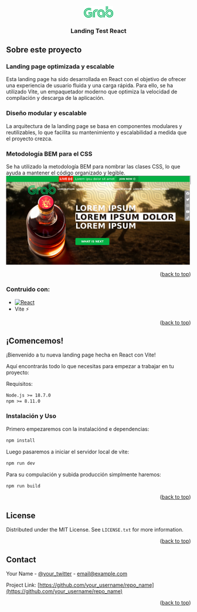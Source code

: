 <!-- Improved compatibility of back to top link: See: https://github.com/othneildrew/Best-README-Template/pull/73 -->
<a name="readme-top"></a>

<!-- PROJECT LOGO -->
<br />
<div align="center">
  <a href="https://github.com/othneildrew/Best-README-Template">
    <img src="https://github.com/cjma14/landing-test-react/blob/master/public/assets/icongrab.png" alt="Logo" width="80">
  </a>

  <h3 align="center">Landing Test React</h3>
</div>

<!-- ABOUT THE PROJECT -->
## Sobre este proyecto
### Landing page optimizada y escalable

Esta landing page ha sido desarrollada en React con el objetivo de ofrecer una experiencia de usuario fluida y una carga rápida. Para ello, se ha utilizado Vite, un empaquetador moderno que optimiza la velocidad de compilación y descarga de la aplicación.

### Diseño modular y escalable

La arquitectura de la landing page se basa en componentes modulares y reutilizables, lo que facilita su mantenimiento y escalabilidad a medida que el proyecto crezca.

### Metodología BEM para el CSS

Se ha utilizado la metodología BEM para nombrar las clases CSS, lo que ayuda a mantener el código organizado y legible.
<br/>
[![Product Name Screen Shot][product-screenshot]](https://github.com/cjma14/landing-test-react/blob/master/public/assets/capture.png)

<p align="right">(<a href="#readme-top">back to top</a>)</p>



### Contruido con:

* [![React][React.js]][React-url]
* Vite ⚡

<p align="right">(<a href="#readme-top">back to top</a>)</p>



<!-- GETTING STARTED -->
## ¡Comencemos!
¡Bienvenido a tu nueva landing page hecha en React con Vite!

Aquí encontrarás todo lo que necesitas para empezar a trabajar en tu proyecto:

Requisitos:

    Node.js >= 18.7.0
    npm >= 8.11.0

### Instalación y Uso
Primero empezaremos con la instalaciónd e dependencias:
  ```sh
  npm install
  ```
Luego pasaremos a iniciar el servidor local de vite:
  ```sh
  npm run dev
  ```
Para su compulación y subida producción simplmente haremos:
  ```sh
  npm run build
 ```

<p align="right">(<a href="#readme-top">back to top</a>)</p>


<!-- LICENSE -->
## License

Distributed under the MIT License. See `LICENSE.txt` for more information.

<p align="right">(<a href="#readme-top">back to top</a>)</p>


<!-- CONTACT -->
## Contact

Your Name - [@your_twitter](https://twitter.com/your_username) - email@example.com

Project Link: [https://github.com/your_username/repo_name](https://github.com/your_username/repo_name)

<p align="right">(<a href="#readme-top">back to top</a>)</p>

[product-screenshot]: https://github.com/cjma14/landing-test-react/blob/master/public/assets/capture.png
[React-url]: https://reactjs.org/
[React.js]: https://img.shields.io/badge/React-20232A?style=for-the-badge&logo=react&logoColor=61DAF